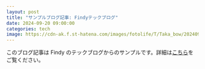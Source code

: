 ```yaml
---
layout: post
title: "サンプルブログ記事: Findyテックブログ"
date: 2024-09-20 09:00:00
categories: tech
image: https://cdn-ak.f.st-hatena.com/images/fotolife/T/Taka_bow/20240917/20240917112027.png  # 手動でOGImageのURLを指定
---
```


このブログ記事は Findy のテックブログからのサンプルです。詳細は[こちら](https://tech.findy.co.jp/entry/2024/09/20/090000)をご覧ください。
